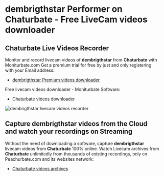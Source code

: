 # dembrigthstar Performer on Chaturbate - Free LiveCam videos downloader

## Chaturbate Live Videos Recorder

Monitor and record livecam videos of **dembrigthstar** from **Chaturbate** with Moniturbate.com
Get a premium trial for free by just and only registering with your Email address:
* [dembrigthstar Premium videos downloader](https://moniturbate.com/request-demo-licence-key.html)

Free livecam videos downloader - Moniturbate Software:
* [Chaturbate videos downloader](https://moniturbate.com/moniturbate-download-software.html)

![dembrigthstar livecam videos recorder](https://peachurnet.com/templates/moniturbate-software.png)


## Capture dembrigthstar videos from the Cloud and watch your recordings on Streaming

Without the need of downloading a software, capture **dembrigthstar** livecam videos from **Chaturbate** 100% online.
Watch Livecam archives from **Chaturbate** unlimitedly from thousands of existing recordings, only on Peachurbate.com and its websites network:
* [Chaturbate videos archives](https://peachurnet.com/)